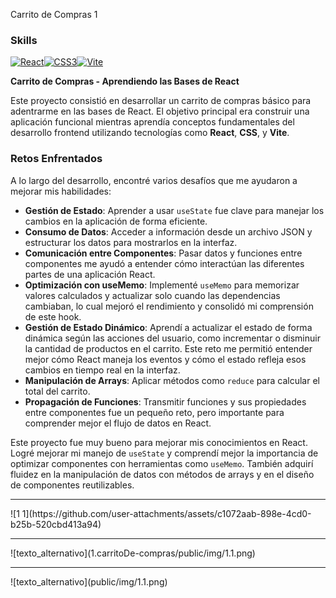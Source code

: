 Carrito de Compras 1
### Skills
<p align="left">
<a href="https://reactjs.org/" target="_blank" rel="noreferrer"><img src="https://raw.githubusercontent.com/danielcranney/readme-generator/main/public/icons/skills/react-colored.svg" width="36" height="36" alt="React" /></a><a href="https://www.w3.org/TR/CSS/#css" target="_blank" rel="noreferrer"><img src="https://raw.githubusercontent.com/danielcranney/readme-generator/main/public/icons/skills/css3-colored.svg" width="36" height="36" alt="CSS3" /></a><a href="https://vitejs.dev/" target="_blank" rel="noreferrer"><img src="https://raw.githubusercontent.com/danielcranney/readme-generator/main/public/icons/skills/vite-colored.svg" width="36" height="36" alt="Vite" /></a>
</p>

**Carrito de Compras - Aprendiendo las Bases de React**

Este proyecto consistió en desarrollar un carrito de compras básico para adentrarme en las bases de React. El objetivo principal era construir una aplicación funcional mientras aprendía conceptos fundamentales del desarrollo frontend utilizando tecnologías como **React**, **CSS**, y **Vite**.

### **Retos Enfrentados**

A lo largo del desarrollo, encontré varios desafíos que me ayudaron a mejorar mis habilidades:

- **Gestión de Estado**: Aprender a usar `useState` fue clave para manejar los cambios en la aplicación de forma eficiente.
- **Consumo de Datos**: Acceder a información desde un archivo JSON y estructurar los datos para mostrarlos en la interfaz.
- **Comunicación entre Componentes**: Pasar datos y funciones entre componentes me ayudó a entender cómo interactúan las diferentes partes de una aplicación React.
- **Optimización con useMemo**: Implementé `useMemo` para memorizar valores calculados y actualizar solo cuando las dependencias cambiaban, lo cual mejoró el rendimiento y consolidó mi comprensión de este hook.
- **Gestión de Estado Dinámico**: Aprendí a actualizar el estado de forma dinámica según las acciones del usuario, como incrementar o disminuir la cantidad de productos en el carrito. Este reto me permitió entender mejor cómo React maneja los eventos y cómo el estado refleja esos cambios en tiempo real en la interfaz.
- **Manipulación de Arrays**: Aplicar métodos como `reduce` para calcular el total del carrito.
- **Propagación de Funciones**: Transmitir funciones y sus propiedades entre componentes fue un pequeño reto, pero importante para comprender mejor el flujo de datos en React.

Este proyecto fue muy bueno para mejorar mis conocimientos en React. Logré mejorar mi manejo de `useState` y comprendí mejor la importancia de optimizar componentes con herramientas como `useMemo`. También adquirí fluidez en la manipulación de datos con métodos de arrays y en el diseño de componentes reutilizables.
<hr>
![1 1](https://github.com/user-attachments/assets/c1072aab-898e-4cd0-b25b-520cbd413a94)
<hr>
![texto_alternativo](1.carritoDe-compras/public/img/1.1.png)
<hr>
![texto_alternativo](public/img/1.1.png)
